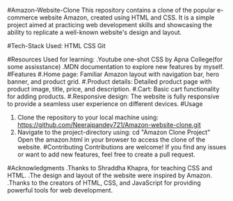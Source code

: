 #Amazon-Website-Clone
This repository contains a clone of the popular e-commerce website Amazon, created using HTML and CSS. It is a simple project aimed at practicing web development skills and showcasing the ability to replicate a well-known website's design and layout.

#Tech-Stack Used:
HTML
CSS
Git

#Resources Used for learning:
.Youtube one-shot CSS by Apna College(for some assisstance)
.MDN documentation to explore new features by myself.
#Features
#.Home page: Familiar Amazon layout with navigation bar, hero banner, and product grid.
#.Product details: Detailed product page with product image, title, price, and description.
#.Cart: Basic cart functionality for adding products.
#.Responsive design: The website is fully responsive to provide a seamless user experience on different devices.
#Usage
1. Clone the repository to your local machine using:
https://github.com/Neerajpandey721/Amazon-website-clone.git
2. Navigate to the project-directory using:
cd "Amazon Clone Project"
Open the amazon.html in your browser to access the clone of the website.
#Contributing
Contributions are welcome! If you find any issues or want to add new features, feel free to create a pull request.

#Acknowledgments
.Thanks to Shraddha Khapra, for teaching CSS and HTML.
.The design and layout of the website were inspired by Amazon.
.Thanks to the creators of HTML, CSS, and JavaScript for providing powerful tools for web development.

